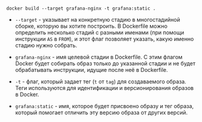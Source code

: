 #

```console
docker build --target grafana-nginx -t grafana:static .
```

- `--target` - указывает на конкретную стадию в многостадийной сборке, которую вы хотите построить. В Dockerfile можно определить несколько стадий с разными именами (при помощи инструкции `AS` в `FROM`), и этот флаг позволяет указать, какую именно стадию нужно собрать.

- `grafana-nginx` - имя целевой стадии в Dockerfile. С этим флагом Docker будет собирать образ только до указанной стадии и не будет обрабатывать инструкции, идущие после неё в Dockerfile.

- `-t` - флаг, который задает тег (`t` от `tag`) для создаваемого образа. Теги используются для идентификации и версионирования образов в Docker.

- `grafana:static` - имя, которое будет присвоено образу и тег образа, который помогает отличить эту версию образа от других версий.

#